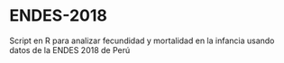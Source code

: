 # ENDES-2018
 Script en R para analizar fecundidad y mortalidad en la infancia usando datos de la ENDES 2018 de Perú
